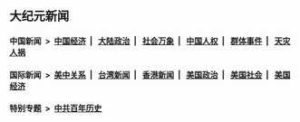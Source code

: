 ## 大纪元新闻

#### 中国新闻 &nbsp;>&nbsp; [中国经济](indexes/ncid283/README.md?02091645) &nbsp;| &nbsp; [大陆政治](indexes/ncid277/README.md?02091645) &nbsp;| &nbsp; [社会万象](indexes/ncid282/README.md?02091645) &nbsp;| &nbsp; [中国人权](indexes/ncid278/README.md?02091645) &nbsp;| &nbsp; [群体事件](indexes/ncid279/README.md?02091645) &nbsp;| &nbsp; [天灾人祸](indexes/ncid280/README.md?02091645)

#### 国际新闻 &nbsp;>&nbsp; [美中关系](indexes/nf1412576/README.md?02091645) &nbsp;| &nbsp; [台湾新闻](indexes/ncid1349361/README.md?02091645) &nbsp;| &nbsp; [香港新闻](indexes/ncid1349362/README.md?02091645) &nbsp;| &nbsp; [美国政治](indexes/ncid1078159/README.md?02091645) &nbsp;| &nbsp; [美国社会](indexes/ncid1078160/README.md?02091645) &nbsp;| &nbsp; [美国经济](indexes/ncid1078158/README.md?02091645)

#### 特别专题 &nbsp;>&nbsp; [中共百年历史](https://github.com/epoch-news/epoch-special/blob/master/README.md?02091645)  
